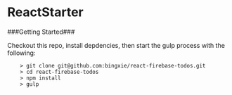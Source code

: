 ReactStarter
====

###Getting Started###

Checkout this repo, install depdencies, then start the gulp process with the following:

```
	> git clone git@github.com:bingxie/react-firebase-todos.git
	> cd react-firebase-todos
	> npm install
	> gulp
```
